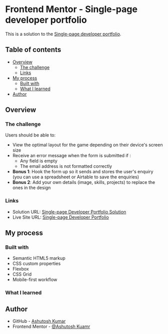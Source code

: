 # Frontend Mentor - Single-page developer portfolio

This is a solution to the [Single-page developer portfolio](https://www.frontendmentor.io/challenges/singlepage-developer-portfolio-bBVj2ZPi-x/hub).

## Table of contents

- [Overview](#overview)
  - [The challenge](#the-challenge)
  - [Links](#links)
- [My process](#my-process)
  - [Built with](#built-with)
  - [What I learned](#what-i-learned)
- [Author](#author)

## Overview

### The challenge

Users should be able to:

- View the optimal layout for the game depending on their device's screen size
- Receive an error message when the form is submitted if :
    - Any field is empty
    - The email address is not formatted correctly
- **Bonus 1**: Hook the form up so it sends and stores the user's enquiry (you can use a spreadsheet or Airtable to save the enquiries)
- **Bonus 2**: Add your own details (image, skills, projects) to replace the ones in the design

### Links

- Solution URL: [Single-page Developer Portfolio Solution](https://github.com/Developer-Ashutosh/Single-Page-Developer-Portfolio)
- Live Site URL: [Single-page Developer Portfolio](https://developer-ashutosh.github.io/Single-Page-Developer-Portfolio/)

## My process

### Built with

- Semantic HTML5 markup
- CSS custom properties
- Flexbox
- CSS Grid
- Mobile-first workflow

### What I learned

## Author

- GitHub - [Ashutosh Kumar](https://www.github.com/Developer-Ashutosh/)
- Frontend Mentor - [@Ashutosh Kuamr](https://www.frontendmentor.io/profile/yourusername)
